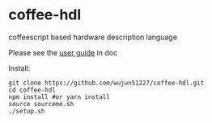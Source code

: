# coffee-hdl
coffeescript based hardware description language

Please see the [user guide](doc/coffee-hdl.md) in doc

Install:
   
    git clone https://github.com/wujun51227/coffee-hdl.git
    cd coffee-hdl
    npm install #or yarn install
    source sourceme.sh
    ./setup.sh
